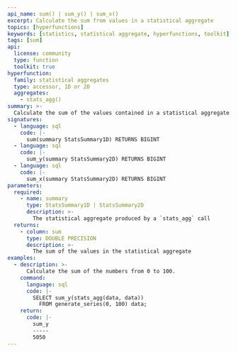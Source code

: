 ```yaml
---
api_name: sum() | sum_y() | sum_x()
excerpt: Calculate the sum from values in a statistical aggregate
topics: [hyperfunctions]
keywords: [statistics, statistical aggregate, hyperfunctions, toolkit]
tags: [sum]
api:
  license: community
  type: function
  toolkit: true
hyperfunction:
  family: statistical aggregates
  type: accessor, 1D or 2D
  aggregates:
    - stats_agg()
summary: >-
  Calculate the sum of the values contained in a statistical aggregate.
signatures:
  - language: sql
    code: |-
      sum(summary StatsSummary1D) RETURNS BIGINT
  - language: sql
    code: |-
      sum_y(summary StatsSummary2D) RETURNS BIGINT
  - language: sql
    code: |-
      sum_x(summary StatsSummary2D) RETURNS BIGINT
parameters:
  required:
    - name: summary
      type: StatsSummary1D | StatsSummary2D
      description: >-
        The statistical aggregate produced by a `stats_agg` call
  returns:
    - column: sum
      type: DOUBLE PRECISION
      description: >-
        The sum of the values in the statistical aggregate
examples:
  - description: >-
      Calculate the sum of the numbers from 0 to 100.
    command:
      language: sql
      code: |-
        SELECT sum_y(stats_agg(data, data))
          FROM generate_series(0, 100) data;
    return:
      code: |-
        sum_y
        -----
        5050
---
```


